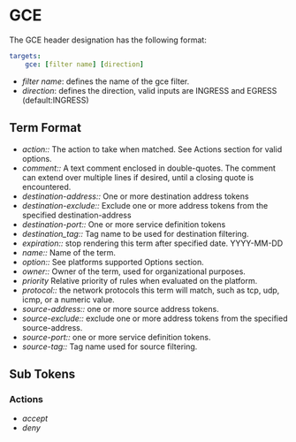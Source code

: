 # GCE

The GCE header designation has the following format:

```yaml
targets:
    gce: [filter name] [direction]
```

* _filter name_: defines the name of the gce filter.
* _direction_: defines the direction, valid inputs are INGRESS and EGRESS (default:INGRESS)

## Term Format

* _action::_ The action to take when matched. See Actions section for valid options.
* _comment::_ A text comment enclosed in double-quotes.  The comment can extend over multiple lines if desired, until a closing quote is encountered.
* _destination-address::_ One or more destination address tokens
* _destination-exclude::_ Exclude one or more address tokens from the specified destination-address
* _destination-port::_ One or more service definition tokens
* _destination_tag::_ Tag name to be used for destination filtering.
* _expiration::_ stop rendering this term after specified date. YYYY-MM-DD
* _name::_ Name of the term.
* _option::_ See platforms supported Options section.
* _owner::_ Owner of the term, used for organizational purposes.
* _priority_ Relative priority of rules when evaluated on the platform.
* _protocol::_ the network protocols this term will match, such as tcp, udp, icmp, or a numeric value.
* _source-address::_ one or more source address tokens.
* _source-exclude::_ exclude one or more address tokens from the specified source-address.
* _source-port::_ one or more service definition tokens.
* _source-tag::_ Tag name used for source filtering.

## Sub Tokens

### Actions

* _accept_
* _deny_
